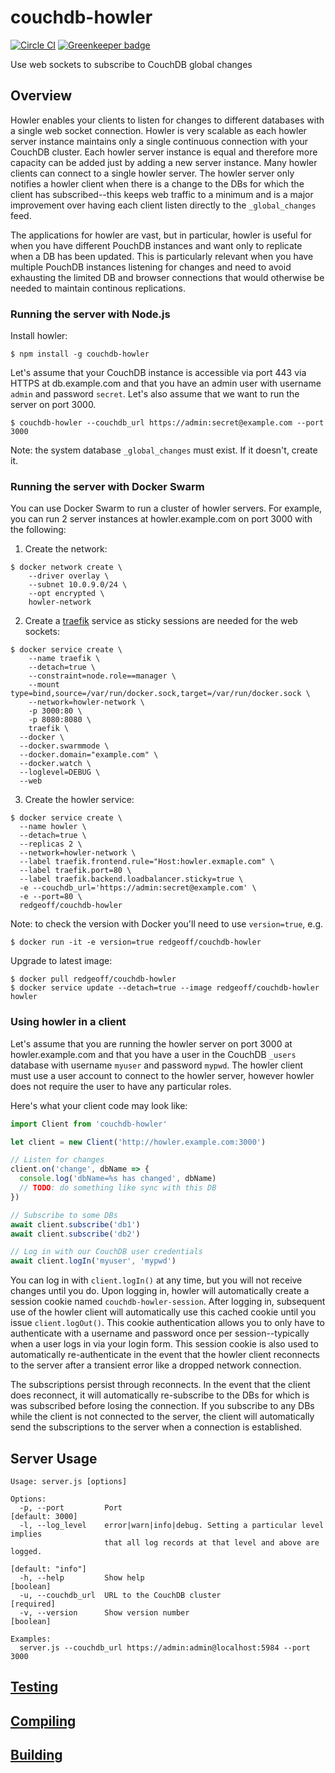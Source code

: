 # couchdb-howler

[![Circle CI](https://circleci.com/gh/redgeoff/couchdb-howler.svg?style=svg&circle-token=9149c22bf1b5236c7a56bc72a38b2f48947a8716)](https://circleci.com/gh/redgeoff/couchdb-howler) [![Greenkeeper badge](https://badges.greenkeeper.io/redgeoff/couchdb-howler.svg)](https://greenkeeper.io/)

Use web sockets to subscribe to CouchDB global changes

## Overview

Howler enables your clients to listen for changes to different databases with a single web socket connection. Howler is very scalable as each howler server instance maintains only a single continuous connection with your CouchDB cluster. Each howler server instance is equal and therefore more capacity can be added just by adding a new server instance. Many howler clients can connect to a single howler server. The howler server only notifies a howler client when there is a change to the DBs for which the client has subscribed--this keeps web traffic to a minimum and is a major improvement over having each client listen directly to the `_global_changes` feed.

The applications for howler are vast, but in particular, howler is useful for when you have different PouchDB instances and want only to replicate when a DB has been updated. This is particularly relevant when you have multiple PouchDB instances listening for changes and need to avoid exhausting the limited DB and browser connections that would otherwise be needed to maintain continous replications.

### Running the server with Node.js

Install howler:

    $ npm install -g couchdb-howler

Let's assume that your CouchDB instance is accessible via port 443 via HTTPS at db.example.com and that you have an admin user with username `admin` and password `secret`. Let's also assume that we want to run the server on port 3000.

    $ couchdb-howler --couchdb_url https://admin:secret@example.com --port 3000

Note: the system database `_global_changes` must exist. If it doesn't, create it.

### Running the server with Docker Swarm

You can use Docker Swarm to run a cluster of howler servers. For example, you can run 2 server instances at howler.example.com on port 3000 with the following:

1. Create the network:
```
$ docker network create \
    --driver overlay \
    --subnet 10.0.9.0/24 \
    --opt encrypted \
    howler-network
```
2. Create a [traefik](https://traefik.io) service as sticky sessions are needed for the web sockets:
```
$ docker service create \
    --name traefik \
    --detach=true \
    --constraint=node.role==manager \
    --mount type=bind,source=/var/run/docker.sock,target=/var/run/docker.sock \
    --network=howler-network \
    -p 3000:80 \
    -p 8080:8080 \
    traefik \
  --docker \
  --docker.swarmmode \
  --docker.domain="example.com" \
  --docker.watch \
  --loglevel=DEBUG \
  --web
```
3. Create the howler service:
```
$ docker service create \
  --name howler \
  --detach=true \
  --replicas 2 \
  --network=howler-network \
  --label traefik.frontend.rule="Host:howler.exmaple.com" \
  --label traefik.port=80 \
  --label traefik.backend.loadbalancer.sticky=true \
  -e --couchdb_url='https://admin:secret@example.com' \
  -e --port=80 \
  redgeoff/couchdb-howler
```

Note: to check the version with Docker you'll need to use `version=true`, e.g.

    $ docker run -it -e version=true redgeoff/couchdb-howler
    
Upgrade to latest image:

    $ docker pull redgeoff/couchdb-howler
    $ docker service update --detach=true --image redgeoff/couchdb-howler howler

### Using howler in a client

Let's assume that you are running the howler server on port 3000 at howler.example.com and that you have a user in the CouchDB `_users` database with username `myuser` and password `mypwd`. The howler client must use a user account to connect to the howler server, however howler does not require the user to have any particular roles.

Here's what your client code may look like:

```js
import Client from 'couchdb-howler'

let client = new Client('http://howler.example.com:3000')

// Listen for changes
client.on('change', dbName => {
  console.log('dbName=%s has changed', dbName)
  // TODO: do something like sync with this DB
})

// Subscribe to some DBs
await client.subscribe('db1')
await client.subscribe('db2')

// Log in with our CouchDB user credentials
await client.logIn('myuser', 'mypwd')
```

You can log in with `client.logIn()` at any time, but you will not receive changes until you do. Upon logging in, howler will automatically create a session cookie named `couchdb-howler-session`. After logging in, subsequent use of the howler client will automatically use this cached cookie until you issue `client.logOut()`. This cookie authentication allows you to only have to authenticate with a username and password once per session--typically when a user logs in via your login form. This session cookie is also used to automatically re-authenticate in the event that the howler client reconnects to the server after a transient error like a dropped network connection.

The subscriptions persist through reconnects. In the event that the client does reconnect, it will automatically re-subscribe to the DBs for which is was subscribed before losing the connection. If you subscribe to any DBs while the client is not connected to the server, the client will automatically send the subscriptions to the server when a connection is established.

## Server Usage

```
Usage: server.js [options]

Options:
  -p, --port         Port                                        [default: 3000]
  -l, --log_level    error|warn|info|debug. Setting a particular level implies
                     that all log records at that level and above are logged.
                                                               [default: "info"]
  -h, --help         Show help                                         [boolean]
  -u, --couchdb_url  URL to the CouchDB cluster                       [required]
  -v, --version      Show version number                               [boolean]

Examples:
  server.js --couchdb_url https://admin:admin@localhost:5984 --port 3000
```

## [Testing](TESTING.md)

## [Compiling](COMPILING.md)

## [Building](BUILDING.md)

